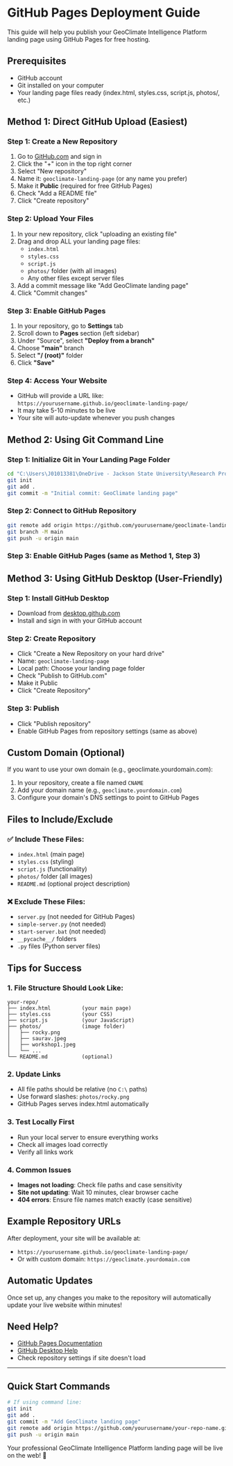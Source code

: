 # GitHub Pages Deployment Guide

This guide will help you publish your GeoClimate Intelligence Platform landing page using GitHub Pages for free hosting.

## Prerequisites

- GitHub account
- Git installed on your computer
- Your landing page files ready (index.html, styles.css, script.js, photos/, etc.)

## Method 1: Direct GitHub Upload (Easiest)

### Step 1: Create a New Repository
1. Go to [GitHub.com](https://github.com) and sign in
2. Click the "+" icon in the top right corner
3. Select "New repository"
4. Name it: `geoclimate-landing-page` (or any name you prefer)
5. Make it **Public** (required for free GitHub Pages)
6. Check "Add a README file"
7. Click "Create repository"

### Step 2: Upload Your Files
1. In your new repository, click "uploading an existing file"
2. Drag and drop ALL your landing page files:
   - `index.html`
   - `styles.css`
   - `script.js`
   - `photos/` folder (with all images)
   - Any other files except server files
3. Add a commit message like "Add GeoClimate landing page"
4. Click "Commit changes"

### Step 3: Enable GitHub Pages
1. In your repository, go to **Settings** tab
2. Scroll down to **Pages** section (left sidebar)
3. Under "Source", select **"Deploy from a branch"**
4. Choose **"main"** branch
5. Select **"/ (root)"** folder
6. Click **"Save"**

### Step 4: Access Your Website
- GitHub will provide a URL like: `https://yourusername.github.io/geoclimate-landing-page/`
- It may take 5-10 minutes to be live
- Your site will auto-update whenever you push changes

## Method 2: Using Git Command Line

### Step 1: Initialize Git in Your Landing Page Folder
```bash
cd "C:\Users\J01013381\OneDrive - Jackson State University\Research Projects\2025\1 Microsoft Manual\GeoClimate-Fetcher\landing-page"
git init
git add .
git commit -m "Initial commit: GeoClimate landing page"
```

### Step 2: Connect to GitHub Repository
```bash
git remote add origin https://github.com/yourusername/geoclimate-landing-page.git
git branch -M main
git push -u origin main
```

### Step 3: Enable GitHub Pages (same as Method 1, Step 3)

## Method 3: Using GitHub Desktop (User-Friendly)

### Step 1: Install GitHub Desktop
- Download from [desktop.github.com](https://desktop.github.com)
- Install and sign in with your GitHub account

### Step 2: Create Repository
- Click "Create a New Repository on your hard drive"
- Name: `geoclimate-landing-page`
- Local path: Choose your landing page folder
- Check "Publish to GitHub.com"
- Make it Public
- Click "Create Repository"

### Step 3: Publish
- Click "Publish repository"
- Enable GitHub Pages from repository settings (same as above)

## Custom Domain (Optional)

If you want to use your own domain (e.g., geoclimate.yourdomain.com):

1. In your repository, create a file named `CNAME`
2. Add your domain name (e.g., `geoclimate.yourdomain.com`)
3. Configure your domain's DNS settings to point to GitHub Pages

## Files to Include/Exclude

### ✅ Include These Files:
- `index.html` (main page)
- `styles.css` (styling)
- `script.js` (functionality)
- `photos/` folder (all images)
- `README.md` (optional project description)

### ❌ Exclude These Files:
- `server.py` (not needed for GitHub Pages)
- `simple-server.py` (not needed)
- `start-server.bat` (not needed)
- `__pycache__/` folders
- `.py` files (Python server files)

## Tips for Success

### 1. File Structure Should Look Like:
```
your-repo/
├── index.html          (your main page)
├── styles.css          (your CSS)
├── script.js           (your JavaScript)
├── photos/             (image folder)
│   ├── rocky.png
│   ├── saurav.jpeg
│   ├── workshop1.jpeg
│   └── ...
└── README.md           (optional)
```

### 2. Update Links
- All file paths should be relative (no `C:\` paths)
- Use forward slashes: `photos/rocky.png`
- GitHub Pages serves index.html automatically

### 3. Test Locally First
- Run your local server to ensure everything works
- Check all images load correctly
- Verify all links work

### 4. Common Issues
- **Images not loading**: Check file paths and case sensitivity
- **Site not updating**: Wait 10 minutes, clear browser cache
- **404 errors**: Ensure file names match exactly (case sensitive)

## Example Repository URLs

After deployment, your site will be available at:
- `https://yourusername.github.io/geoclimate-landing-page/`
- Or with custom domain: `https://geoclimate.yourdomain.com`

## Automatic Updates

Once set up, any changes you make to the repository will automatically update your live website within minutes!

## Need Help?

- [GitHub Pages Documentation](https://pages.github.com/)
- [GitHub Desktop Help](https://docs.github.com/en/desktop)
- Check repository settings if site doesn't load

---

## Quick Start Commands

```bash
# If using command line:
git init
git add .
git commit -m "Add GeoClimate landing page"
git remote add origin https://github.com/yourusername/your-repo-name.git
git push -u origin main
```

Your professional GeoClimate Intelligence Platform landing page will be live on the web! 🚀
